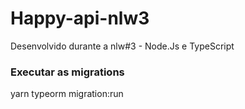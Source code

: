 # Happy-api-nlw3
Desenvolvido durante a nlw#3 - Node.Js e TypeScript 
### Executar as migrations
yarn typeorm migration:run
